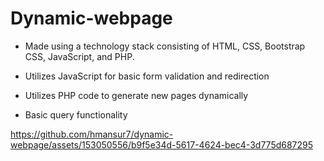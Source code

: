 # Dynamic-webpage

- Made using a technology stack consisting of HTML, CSS, Bootstrap CSS, JavaScript, and PHP.

- Utilizes JavaScript for basic form validation and redirection

- Utilizes PHP code to generate new pages dynamically

- Basic query functionality 

https://github.com/hmansur7/dynamic-webpage/assets/153050556/b9f5e34d-5617-4624-bec4-3d775d687295
